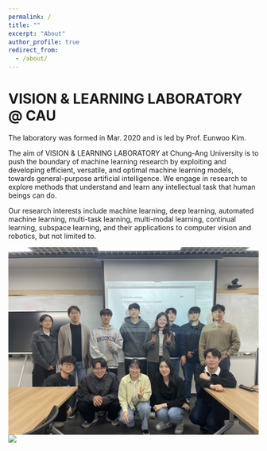 ```yaml
---
permalink: /
title: ""
excerpt: "About"
author_profile: true
redirect_from: 
  - /about/
---
```




# VISION & LEARNING LABORATORY @ CAU

The laboratory was formed in Mar. 2020 and is led by Prof. Eunwoo Kim.  

The aim of VISION & LEARNING LABORATORY at Chung-Ang University is to push the boundary of machine learning research by exploiting and developing efficient, versatile, and optimal machine learning models, towards general-purpose artificial intelligence.
We engage in research to explore methods that understand and learn any intellectual task that human beings can do.

Our research interests include machine learning, deep learning, automated machine learning, multi-task learning, multi-modal learning, continual learning, subspace learning, and their applications to computer vision and robotics, but not limited to.

<img src='/images/lab_pic_202304.jpg' width="800" align="left" style="margin-right:50px">

<img src='/images/20221124_3.jpg' width="800" align="left" style="margin-right:50px">
